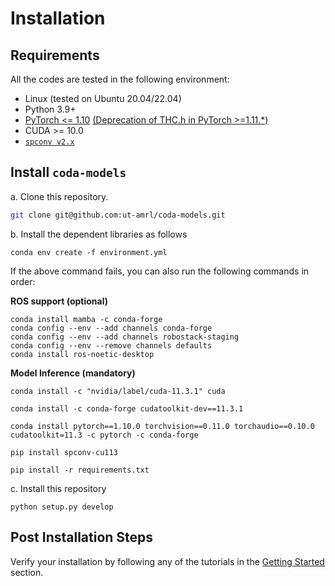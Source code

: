 # Installation

## Requirements
All the codes are tested in the following environment:
* Linux (tested on Ubuntu 20.04/22.04)
* Python 3.9+
* [PyTorch <= 1.10](https://pytorch.org/get-started/previous-versions/) [(Deprecation of THC.h in PyTorch >=1.11.*)](https://github.com/open-mmlab/mmdetection3d/issues/1332)
* CUDA >= 10.0
* [`spconv v2.x`](https://github.com/traveller59/spconv)

## Install `coda-models`

a. Clone this repository.
```bash
git clone git@github.com:ut-amrl/coda-models.git
```

b. Install the dependent libraries as follows

```
conda env create -f environment.yml
```

If the above command fails, you can also run the following commands in order:

<b>ROS support (optional)</b>
```
conda install mamba -c conda-forge
conda config --env --add channels conda-forge
conda config --env --add channels robostack-staging
conda config --env --remove channels defaults
conda install ros-noetic-desktop
```

<b>Model Inference (mandatory)</b>
```
conda install -c "nvidia/label/cuda-11.3.1" cuda

conda install -c conda-forge cudatoolkit-dev==11.3.1

conda install pytorch==1.10.0 torchvision==0.11.0 torchaudio==0.10.0 cudatoolkit=11.3 -c pytorch -c conda-forge

pip install spconv-cu113

pip install -r requirements.txt
```

c. Install this repository

```
python setup.py develop
```

## Post Installation Steps

Verify your installation by following any of the tutorials in the [Getting Started](./GETTING_STARTED.md)
section.
